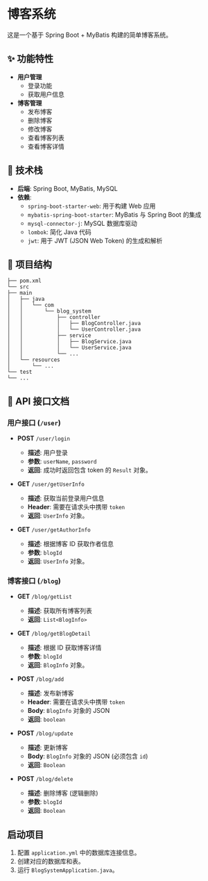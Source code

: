 # 博客系统

这是一个基于 Spring Boot + MyBatis 构建的简单博客系统。

## ✨ 功能特性

* **用户管理**
    * 登录功能
    * 获取用户信息
* **博客管理**
    * 发布博客
    * 删除博客
    * 修改博客
    * 查看博客列表
    * 查看博客详情

## 🚀 技术栈

* **后端**: Spring Boot, MyBatis, MySQL
* **依赖**:
    * `spring-boot-starter-web`: 用于构建 Web 应用
    * `mybatis-spring-boot-starter`: MyBatis 与 Spring Boot 的集成
    * `mysql-connector-j`: MySQL 数据库驱动
    * `lombok`: 简化 Java 代码
    * `jwt`: 用于 JWT (JSON Web Token) 的生成和解析

## 📂 项目结构

```text
├── pom.xml
└── src
├── main
│   ├── java
│   │   └── com
│   │       └── blog_system
│   │           ├── controller
│   │           │   ├── BlogController.java
│   │           │   └── UserController.java
│   │           ├── service
│   │           │   ├── BlogService.java
│   │           │   └── UserService.java
│   │           └── ...
│   └── resources
│       └── ...
└── test
└── ...
```

## 📝 API 接口文档

### 用户接口 (`/user`)

* **POST** `/user/login`
    * **描述**: 用户登录
    * **参数**: `userName`, `password`
    * **返回**: 成功时返回包含 token 的 `Result` 对象。

* **GET** `/user/getUserInfo`
    * **描述**: 获取当前登录用户信息
    * **Header**: 需要在请求头中携带 `token`
    * **返回**: `UserInfo` 对象。

* **GET** `/user/getAuthorInfo`
    * **描述**: 根据博客 ID 获取作者信息
    * **参数**: `blogId`
    * **返回**: `UserInfo` 对象。

### 博客接口 (`/blog`)

* **GET** `/blog/getList`
    * **描述**: 获取所有博客列表
    * **返回**: `List<BlogInfo>`

* **GET** `/blog/getBlogDetail`
    * **描述**: 根据 ID 获取博客详情
    * **参数**: `blogId`
    * **返回**: `BlogInfo` 对象。

* **POST** `/blog/add`
    * **描述**: 发布新博客
    * **Header**: 需要在请求头中携带 `token`
    * **Body**: `BlogInfo` 对象的 JSON
    * **返回**: `boolean`

* **POST** `/blog/update`
    * **描述**: 更新博客
    * **Body**: `BlogInfo` 对象的 JSON (必须包含 `id`)
    * **返回**: `Boolean`

* **POST** `/blog/delete`
    * **描述**: 删除博客 (逻辑删除)
    * **参数**: `blogId`
    * **返回**: `Boolean`

## 启动项目

1.  配置 `application.yml` 中的数据库连接信息。
2.  创建对应的数据库和表。
3.  运行 `BlogSystemApplication.java`。



